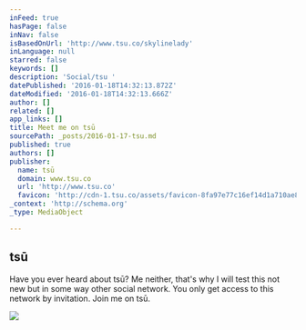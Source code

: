 ```yaml
---
inFeed: true
hasPage: false
inNav: false
isBasedOnUrl: 'http://www.tsu.co/skylinelady'
inLanguage: null
starred: false
keywords: []
description: 'Social/tsu '
datePublished: '2016-01-18T14:32:13.872Z'
dateModified: '2016-01-18T14:32:13.666Z'
author: []
related: []
app_links: []
title: Meet me on tsū
sourcePath: _posts/2016-01-17-tsu.md
published: true
authors: []
publisher:
  name: tsū
  domain: www.tsu.co
  url: 'http://www.tsu.co'
  favicon: 'http://cdn-1.tsu.co/assets/favicon-8fa97e77c16ef14d1a710ae8b4dbb179cda2118f3f2aadfc2247ad5473225201.ico'
_context: 'http://schema.org'
_type: MediaObject

---
```

<article style=""><h1>tsū</h1><p>Have you ever heard about tsū? Me neither, that's why I will test this not new but in some way other social network. You only get access to this network by invitation. Join me on tsū.</p><img src="https://s3-us-west-2.amazonaws.com/the-grid-img/p/e3098a8344fcb9983753917db11c03361a192ba6.png" /></article>
